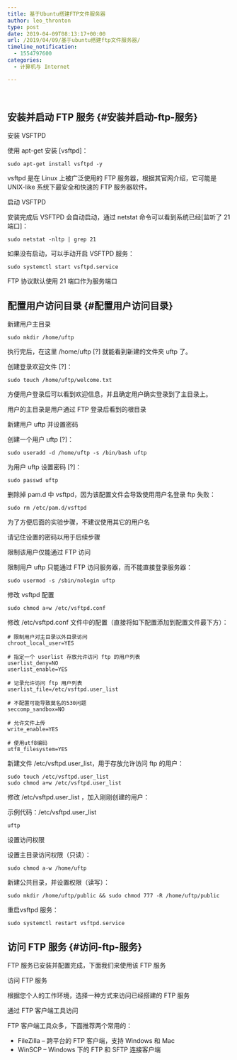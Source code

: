 ```yaml
---
title: 基于Ubuntu搭建FTP文件服务器
author: leo_thronton
type: post
date: 2019-04-09T08:13:17+00:00
url: /2019/04/09/基于ubuntu搭建ftp文件服务器/
timeline_notification:
  - 1554797600
categories:
  - 计算机与 Internet

---
```

&nbsp;

## 安装并启动 FTP 服务 {#安装并启动-ftp-服务}

安装 VSFTPD

使用 apt-get 安装 [vsftpd]：

    sudo apt-get install vsftpd -y

vsftpd 是在 Linux 上被广泛使用的 FTP 服务器，根据其官网介绍，它可能是 UNIX-like 系统下最安全和快速的 FTP 服务器软件。

启动 VSFTPD

安装完成后 VSFTPD 会自动启动，通过 netstat 命令可以看到系统已经[监听了 21 端口]：

    sudo netstat -nltp | grep 21

如果没有启动，可以手动开启 VSFTPD 服务：

    sudo systemctl start vsftpd.service

FTP 协议默认使用 21 端口作为服务端口

## 配置用户访问目录 {#配置用户访问目录}

新建用户主目录

    sudo mkdir /home/uftp

执行完后，在这里 /home/uftp [?] 就能看到新建的文件夹 uftp 了。

创建登录欢迎文件 [?]：

    sudo touch /home/uftp/welcome.txt

方便用户登录后可以看到欢迎信息，并且确定用户确实登录到了主目录上。

用户的主目录是用户通过 FTP 登录后看到的根目录

新建用户 uftp 并设置密码

创建一个用户 uftp [?]：

    sudo useradd -d /home/uftp -s /bin/bash uftp

为用户 uftp 设置密码 [?]：

    sudo passwd uftp

删除掉 pam.d 中 vsftpd，因为该配置文件会导致使用用户名登录 ftp 失败：

    sudo rm /etc/pam.d/vsftpd

为了方便后面的实验步骤，不建议使用其它的用户名

请记住设置的密码以用于后续步骤

限制该用户仅能通过 FTP 访问

限制用户 uftp 只能通过 FTP 访问服务器，而不能直接登录服务器：

    sudo usermod -s /sbin/nologin uftp

修改 vsftpd 配置

    sudo chmod a+w /etc/vsftpd.conf

修改 /etc/vsftpd.conf 文件中的配置（直接将如下配置添加到配置文件最下方）：

    # 限制用户对主目录以外目录访问
    chroot_local_user=YES
    
    # 指定一个 userlist 存放允许访问 ftp 的用户列表
    userlist_deny=NO
    userlist_enable=YES
    
    # 记录允许访问 ftp 用户列表
    userlist_file=/etc/vsftpd.user_list
    
    # 不配置可能导致莫名的530问题
    seccomp_sandbox=NO
    
    # 允许文件上传
    write_enable=YES
    
    # 使用utf8编码
    utf8_filesystem=YES

新建文件 /etc/vsftpd.user_list，用于存放允许访问 ftp 的用户：

    sudo touch /etc/vsftpd.user_list
    sudo chmod a+w /etc/vsftpd.user_list

修改 /etc/vsftpd.user_list ，加入刚刚创建的用户：

示例代码：/etc/vsftpd.user_list

    uftp

设置访问权限

设置主目录访问权限（只读）：

    sudo chmod a-w /home/uftp

新建公共目录，并设置权限（读写）：

    sudo mkdir /home/uftp/public && sudo chmod 777 -R /home/uftp/public

重启vsftpd 服务：

    sudo systemctl restart vsftpd.service

## 访问 FTP 服务 {#访问-ftp-服务}

FTP 服务已安装并配置完成，下面我们来使用该 FTP 服务

访问 FTP 服务

根据您个人的工作环境，选择一种方式来访问已经搭建的 FTP 服务

通过 FTP 客户端工具访问

FTP 客户端工具众多，下面推荐两个常用的：

  * FileZilla &#8211; 跨平台的 FTP 客户端，支持 Windows 和 Mac
  * WinSCP &#8211; Windows 下的 FTP 和 SFTP 连接客户端

&nbsp;